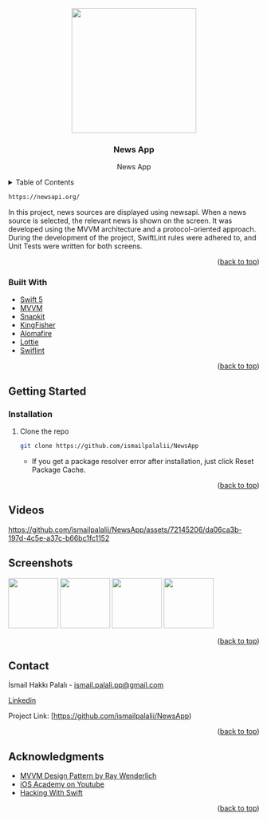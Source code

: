 <!-- PROJECT LOGO -->
<div align="center">
  <img src="https://github.com/ismailpalalii/NewsApp/assets/72145206/f9866e63-d7fe-4ceb-95c4-1c1b518cc022" align="center" width="250" height="250">
  </a>

  <h3 align="center"> News App</h3>

  <p align="center">
    News App
    <br />
</div>

<!-- TABLE OF CONTENTS -->
<details>
  <summary>Table of Contents</summary>
  <ol>
    <li>
      <a href="#about-the-project">About The Project</a>
      <ul>
        <li><a href="#built-with">Built With</a></li>
      </ul>
    </li>
    <li>
      <a href="#getting-started">Getting Started</a>
      <ul>
        <li><a href="#swiftpackagemanager">SPM</a></li>
        <li><a href="#installation">Installation</a></li>
      </ul>
    </li>
    <li><a href="#screenshots">Screenshots</a></li>
    <li><a href="#contact">Contact</a></li>
  </ol>
</details>

<!-- ABOUT THE PROJECT -->
  
   ```sh
  https://newsapi.org/
   ```
In this project, news sources are displayed using newsapi. When a news source is selected, the relevant news is shown on the screen.
It was developed using the MVVM architecture and a protocol-oriented approach.
During the development of the project, SwiftLint rules were adhered to, and Unit Tests were written for both screens.



<p align="right">(<a href="#top">back to top</a>)</p>

### Built With

* [Swift 5](https://swift.org/blog/swift-5-released/)
* [MVVM](https://en.wikipedia.org/wiki/Model–view–viewmodel)
* [Snapkit](https://github.com/SnapKit/SnapKit)
* [KingFisher](https://github.com/onevcat/Kingfisher)
* [Alomafire](https://github.com/Alamofire/Alamofire)
* [Lottie](https://lottiefiles.com/)
* [Swiflint](https://github.com/realm/SwiftLint)



<p align="right">(<a href="#top">back to top</a>)</p>

<!-- GETTING STARTED -->
## Getting Started

### Installation

1. Clone the repo
   ```sh
   git clone https://github.com/ismailpalalii/NewsApp
   ```  
   - If you get a package resolver error after installation, just click Reset Package Cache.
   
<p align="right">(<a href="#top">back to top</a>)</p>

<!-- Screenshots -->
## Videos



https://github.com/ismailpalalii/NewsApp/assets/72145206/da06ca3b-197d-4c5e-a37c-b66bc1fc1152



## Screenshots
<img src="https://github.com/ismailpalalii/NewsApp/assets/72145206/d7046566-f292-4596-881a-dc8bbfe6acfb" width="100">
<img src="https://github.com/ismailpalalii/NewsApp/assets/72145206/6af5e46f-43bb-48e2-9f51-385a5390cc46" width="100">
<img src="https://github.com/ismailpalalii/NewsApp/assets/72145206/87882b6f-4bbc-44d0-ad8c-d7234dcac6a5" width="100">
<img src="https://github.com/ismailpalalii/NewsApp/assets/72145206/1d912140-1ef1-4db6-832d-04a89736f6ae" width="100">

<p align="right">(<a href="#top">back to top</a>)</p>

<!-- CONTACT -->
## Contact

İsmail Hakkı Palalı - ismail.palali.pp@gmail.com

[Linkedin](https://www.linkedin.com/in/ismailhakkipalali/)

Project Link:
    [https://github.com/ismailpalalii/NewsApp)

<p align="right">(<a href="#top">back to top</a>)</p>

<!-- ACKNOWLEDGMENTS -->
## Acknowledgments
* [MVVM Design Pattern by Ray Wenderlich](https://www.raywenderlich.com/34-design-patterns-by-tutorials-mvvm)
* [iOS Academy on Youtube](https://www.youtube.com/c/iOSAcademy)
* [Hacking With Swift](https://www.hackingwithswift.com)
<p align="right">(<a href="#top">back to top</a>)</p>
